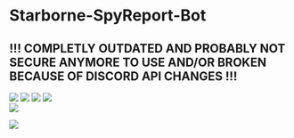 # Starborne-SpyReport-Bot

## !!! COMPLETLY OUTDATED AND PROBABLY NOT SECURE ANYMORE TO USE AND/OR BROKEN BECAUSE OF DISCORD API CHANGES !!!

<a href="https://discord.gg/Mxqh4GU"><img src="https://discordapp.com/api/guilds/453283173518934026/widget.png?style=shield"></img></a>
<a href="https://twitch.tv/mrmysterius"><img src="https://img.shields.io/static/v1?label=Twitch&style=flat&logo=twitch&labelColor=9146FF&color=23272A&logoColor=FFFFFF&message=MrMysterius"></img></a>
<a href="https://twitch.tv/nokternl"><img src="https://img.shields.io/static/v1?label=Twitch&style=flat&logo=twitch&labelColor=9146FF&color=23272A&logoColor=FFFFFF&message=Nokternl"></img></a>
<a href="https://www.youtube.com/nokternl"><img src="https://img.shields.io/static/v1?label=YouTube&style=flat&logo=youtube&labelColor=FF0000&color=23272A&logoColor=FFFFFF&message=Nokternl"></img></a>
<br>
<a href="https://top.gg/bot/713078504706539520"><img src="https://top.gg/api/widget/713078504706539520.svg"></img></a>

<img src="https://top.gg/api/widget/servers/713078504706539520.svg?leftcolor=23272a&lefttextcolor=ffffff&rightcolor=2c2f33&righttextcolor=fffff" />
